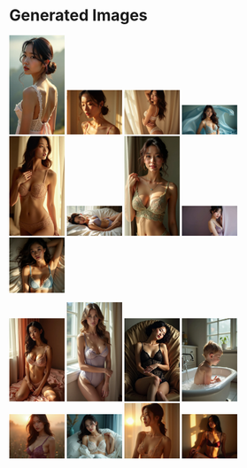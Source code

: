 # Generated Images



<img src="2025_07_18_01.webp" width="100"/> <img src="2025_07_18_02.webp" width="100"/> <img src="2025_07_18_03.webp" width="100"/> <img src="2025_07_18_04.webp" width="100"/> <img src="2025_07_18_05.webp" width="100"/> <img src="2025_07_18_06.webp" width="100"/> <img src="2025_07_18_07.webp" width="100"/> <img src="2025_07_18_08.webp" width="100"/> <img src="2025_07_18_09.webp" width="100"/>

<img src="2025_07_18_10.webp" width="100"/> <img src="2025_07_18_11.webp" width="100"/> <img src="2025_07_18_12.webp" width="100"/> <img src="2025_07_18_13.webp" width="100"/> <img src="2025_07_18_14.webp" width="100"/> <img src="2025_07_18_15.webp" width="100"/> <img src="2025_07_18_16.webp" width="100"/> <img src="2025_07_18_17.webp" width="100"/>